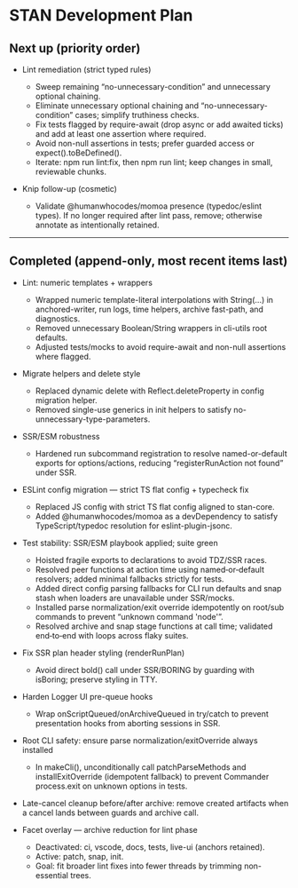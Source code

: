 # STAN Development Plan

## Next up (priority order)

- Lint remediation (strict typed rules)
  - Sweep remaining “no-unnecessary-condition” and unnecessary optional chaining.
  - Eliminate unnecessary optional chaining and “no-unnecessary-condition” cases; simplify truthiness checks.
  - Fix tests flagged by require-await (drop async or add awaited ticks) and add at least one assertion where required.
  - Avoid non-null assertions in tests; prefer guarded access or expect().toBeDefined().
  - Iterate: npm run lint:fix, then npm run lint; keep changes in small, reviewable chunks.

- Knip follow-up (cosmetic)
  - Validate @humanwhocodes/momoa presence (typedoc/eslint types). If no longer required after lint pass, remove; otherwise annotate as intentionally retained.

---

## Completed (append-only, most recent items last)

- Lint: numeric templates + wrappers
  - Wrapped numeric template-literal interpolations with String(...) in anchored-writer, run logs, time helpers, archive fast-path, and diagnostics.
  - Removed unnecessary Boolean/String wrappers in cli-utils root defaults.
  - Adjusted tests/mocks to avoid require-await and non-null assertions where flagged.
- Migrate helpers and delete style
  - Replaced dynamic delete with Reflect.deleteProperty in config migration helper.
  - Removed single-use generics in init helpers to satisfy no-unnecessary-type-parameters.
- SSR/ESM robustness
  - Hardened run subcommand registration to resolve named-or-default exports for options/actions, reducing “registerRunAction not found” under SSR.

- ESLint config migration — strict TS flat config + typecheck fix
  - Replaced JS config with strict TS flat config aligned to stan-core.
  - Added @humanwhocodes/momoa as a devDependency to satisfy TypeScript/typedoc resolution for eslint-plugin-jsonc.
- Test stability: SSR/ESM playbook applied; suite green
  - Hoisted fragile exports to declarations to avoid TDZ/SSR races.
  - Resolved peer functions at action time using named‑or‑default resolvers; added minimal fallbacks strictly for tests.
  - Added direct config parsing fallbacks for CLI run defaults and snap stash when loaders are unavailable under SSR/mocks.
  - Installed parse normalization/exit override idempotently on root/sub commands to prevent “unknown command 'node'”.
  - Resolved archive and snap stage functions at call time; validated end‑to‑end with loops across flaky suites.

- Fix SSR plan header styling (renderRunPlan)
  - Avoid direct bold() call under SSR/BORING by guarding with isBoring; preserve styling in TTY.
- Harden Logger UI pre-queue hooks
  - Wrap onScriptQueued/onArchiveQueued in try/catch to prevent presentation hooks from aborting sessions in SSR.

- Root CLI safety: ensure parse normalization/exitOverride always installed
  - In makeCli(), unconditionally call patchParseMethods and installExitOverride (idempotent fallback) to prevent Commander process.exit on unknown options in tests.
- Late-cancel cleanup before/after archive: remove created artifacts when a cancel lands between guards and archive call.

- Facet overlay — archive reduction for lint phase
  - Deactivated: ci, vscode, docs, tests, live-ui (anchors retained).
  - Active: patch, snap, init.
  - Goal: fit broader lint fixes into fewer threads by trimming non-essential trees.
